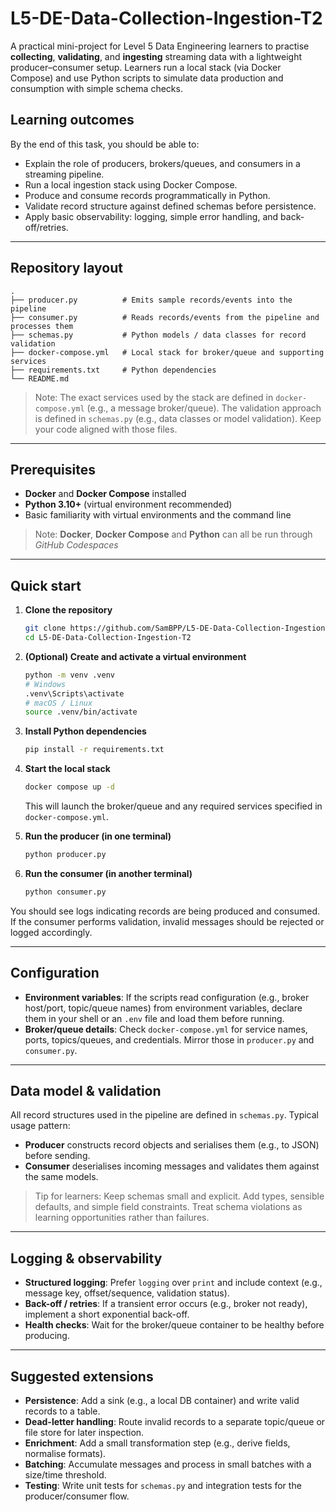# L5-DE-Data-Collection-Ingestion-T2

A practical mini-project for Level 5 Data Engineering learners to practise **collecting**, **validating**, and **ingesting** streaming data with a lightweight producer–consumer setup. Learners run a local stack (via Docker Compose) and use Python scripts to simulate data production and consumption with simple schema checks.

## Learning outcomes

By the end of this task, you should be able to:

* Explain the role of producers, brokers/queues, and consumers in a streaming pipeline.
* Run a local ingestion stack using Docker Compose.
* Produce and consume records programmatically in Python.
* Validate record structure against defined schemas before persistence.
* Apply basic observability: logging, simple error handling, and back-off/retries.

---

## Repository layout

```
.
├── producer.py          # Emits sample records/events into the pipeline
├── consumer.py          # Reads records/events from the pipeline and processes them
├── schemas.py           # Python models / data classes for record validation
├── docker-compose.yml   # Local stack for broker/queue and supporting services
├── requirements.txt     # Python dependencies
└── README.md
```

> Note: The exact services used by the stack are defined in `docker-compose.yml` (e.g., a message broker/queue). The validation approach is defined in `schemas.py` (e.g., data classes or model validation). Keep your code aligned with those files.

---

## Prerequisites

* **Docker** and **Docker Compose** installed
* **Python 3.10+** (virtual environment recommended)
* Basic familiarity with virtual environments and the command line

> Note: **Docker**, **Docker Compose** and **Python** can all be run through _GitHub Codespaces_

---

## Quick start

1. **Clone the repository**

   ```bash
   git clone https://github.com/SamBPP/L5-DE-Data-Collection-Ingestion-T2.git
   cd L5-DE-Data-Collection-Ingestion-T2
   ```

2. **(Optional) Create and activate a virtual environment**

   ```bash
   python -m venv .venv
   # Windows
   .venv\Scripts\activate
   # macOS / Linux
   source .venv/bin/activate
   ```

3. **Install Python dependencies**

   ```bash
   pip install -r requirements.txt
   ```

4. **Start the local stack**

   ```bash
   docker compose up -d
   ```

   This will launch the broker/queue and any required services specified in `docker-compose.yml`.

5. **Run the producer (in one terminal)**

   ```bash
   python producer.py
   ```

6. **Run the consumer (in another terminal)**

   ```bash
   python consumer.py
   ```

You should see logs indicating records are being produced and consumed. If the consumer performs validation, invalid messages should be rejected or logged accordingly.

---

## Configuration

* **Environment variables**: If the scripts read configuration (e.g., broker host/port, topic/queue names) from environment variables, declare them in your shell or an `.env` file and load them before running.
* **Broker/queue details**: Check `docker-compose.yml` for service names, ports, topics/queues, and credentials. Mirror those in `producer.py` and `consumer.py`.

---

## Data model & validation

All record structures used in the pipeline are defined in `schemas.py`. Typical usage pattern:

* **Producer** constructs record objects and serialises them (e.g., to JSON) before sending.
* **Consumer** deserialises incoming messages and validates them against the same models.

> Tip for learners: Keep schemas small and explicit. Add types, sensible defaults, and simple field constraints. Treat schema violations as learning opportunities rather than failures.

---

## Logging & observability

* **Structured logging**: Prefer `logging` over `print` and include context (e.g., message key, offset/sequence, validation status).
* **Back-off / retries**: If a transient error occurs (e.g., broker not ready), implement a short exponential back-off.
* **Health checks**: Wait for the broker/queue container to be healthy before producing.

---

## Suggested extensions

* **Persistence**: Add a sink (e.g., a local DB container) and write valid records to a table.
* **Dead-letter handling**: Route invalid records to a separate topic/queue or file store for later inspection.
* **Enrichment**: Add a small transformation step (e.g., derive fields, normalise formats).
* **Batching**: Accumulate messages and process in small batches with a size/time threshold.
* **Testing**: Write unit tests for `schemas.py` and integration tests for the producer/consumer flow.
